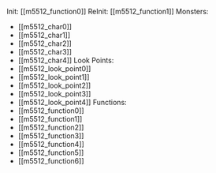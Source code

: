 Init: [[m5512_function0]]
ReInit: [[m5512_function1]]
Monsters:
- [[m5512_char0]]
- [[m5512_char1]]
- [[m5512_char2]]
- [[m5512_char3]]
- [[m5512_char4]]
Look Points:
- [[m5512_look_point0]]
- [[m5512_look_point1]]
- [[m5512_look_point2]]
- [[m5512_look_point3]]
- [[m5512_look_point4]]
Functions:
- [[m5512_function0]]
- [[m5512_function1]]
- [[m5512_function2]]
- [[m5512_function3]]
- [[m5512_function4]]
- [[m5512_function5]]
- [[m5512_function6]]
